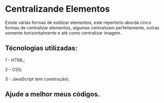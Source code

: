 # Centralizande Elementos

Existe várias formas de estilizar elementos, este repertório aborda cinco formas de centralizar elementos, algumas centralizam perfeitamente, outras somente horizontalmente e até como centralizar imagem.

## Técnologias utilizadas:

1 - HTML;

2 - CSS;

3 - JavaScript (em construção);

## Ajude a melhor meus códigos.